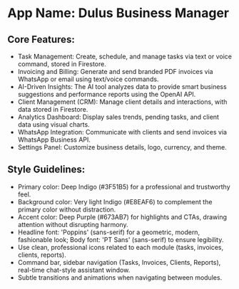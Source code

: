 # **App Name**: Dulus Business Manager

## Core Features:

- Task Management: Create, schedule, and manage tasks via text or voice command, stored in Firestore.
- Invoicing and Billing: Generate and send branded PDF invoices via WhatsApp or email using text/voice commands.
- AI-Driven Insights: The AI tool analyzes data to provide smart business suggestions and performance reports using the OpenAI API.
- Client Management (CRM): Manage client details and interactions, with data stored in Firestore.
- Analytics Dashboard: Display sales trends, pending tasks, and client data using visual charts.
- WhatsApp Integration: Communicate with clients and send invoices via WhatsApp Business API.
- Settings Panel: Customize business details, logo, currency, and theme.

## Style Guidelines:

- Primary color: Deep Indigo (#3F51B5) for a professional and trustworthy feel.
- Background color: Very light Indigo (#E8EAF6) to complement the primary color without distraction.
- Accent color: Deep Purple (#673AB7) for highlights and CTAs, drawing attention without disrupting harmony.
- Headline font: 'Poppins' (sans-serif) for a geometric, modern, fashionable look; Body font: 'PT Sans' (sans-serif) to ensure legibility.
- Use clean, professional icons related to each module (tasks, invoices, clients, reports).
- Command bar, sidebar navigation (Tasks, Invoices, Clients, Reports), real-time chat-style assistant window.
- Subtle transitions and animations when navigating between modules.
